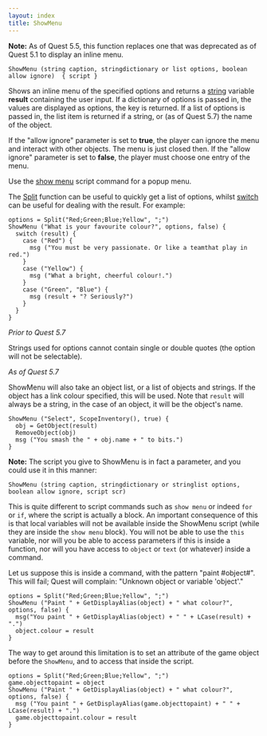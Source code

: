 ```yaml
---
layout: index
title: ShowMenu
---
```


**Note:** As of Quest 5.5, this function replaces one that was deprecated as of Quest 5.1 to display an inline menu.

    ShowMenu (string caption, stringdictionary or list options, boolean allow ignore)  { script } 

Shows an inline menu of the specified options and returns a [string](../types/string.html) variable **result** containing the user input. If a dictionary of options is passed in, the values are displayed as options, the key is returned. If a list of options is passed in, the list item is returned if a string, or (as of Quest 5.7) the name of the object.

If the "allow ignore" parameter is set to **true**, the player can ignore the menu and interact with other objects. The menu is just closed then. If the "allow ignore" parameter is set to **false**, the player must choose one entry of the menu.

Use the [show menu](../scripts/show_menu.html) script command for a popup menu.

The [Split](string/split.html) function can be useful to quickly get a list of options, whilst [switch](../scripts/switch.html) can be useful for dealing with the result. For example:

    options = Split("Red;Green;Blue;Yellow", ";")
    ShowMenu ("What is your favourite colour?", options, false) {
      switch (result) {
        case ("Red") {
          msg ("You must be very passionate. Or like a teamthat play in red.")
        }
        case ("Yellow") {
          msg ("What a bright, cheerful colour!.")
        }
        case ("Green", "Blue") {
          msg (result + "? Seriously?")
        }
      }
    }

_Prior to Quest 5.7_

Strings used for options cannot contain single or double quotes (the option will not be selectable).

_As of Quest 5.7_

ShowMenu will also take an object list, or a list of objects and strings. If the object has a link colour specified, this will be used. Note that `result` will always be a string, in the case of an object, it will be the object's name.

```
ShowMenu ("Select", ScopeInventory(), true) {
  obj = GetObject(result)
  RemoveObject(obj)
  msg ("You smash the " + obj.name + " to bits.")
}
```


**Note:** The script you give to ShowMenu is in fact a parameter, and you could use it in this manner:

    ShowMenu (string caption, stringdictionary or stringlist options, boolean allow ignore, script scr) 

This is quite different to script commands such as `show menu` or indeed `for` or `if`, where the script is actually a block. An important consequence of this is that local variables will not be available inside the ShowMenu script (while they are inside the `show menu` block). You will not be able to use the `this` variable, nor will you be able to access parameters if this is inside a function, nor will you have access to `object` or `text` (or whatever) inside a command.

Let us suppose this is inside a command, with the pattern "paint #object#". This will fail; Quest will complain: "Unknown object or variable 'object'."

    options = Split("Red;Green;Blue;Yellow", ";")
    ShowMenu ("Paint " + GetDisplayAlias(object) + " what colour?", options, false) {
      msg("You paint " + GetDisplayAlias(object) + " " + LCase(result) + ".")
      object.colour = result
    }

The way to get around this limitation is to set an attribute of the game object before the `ShowMenu`, and to access that inside the script.

```
options = Split("Red;Green;Blue;Yellow", ";")
game.objecttopaint = object
ShowMenu ("Paint " + GetDisplayAlias(object) + " what colour?", options, false) {
  msg ("You paint " + GetDisplayAlias(game.objecttopaint) + " " + LCase(result) + ".")
  game.objecttopaint.colour = result
}
```
